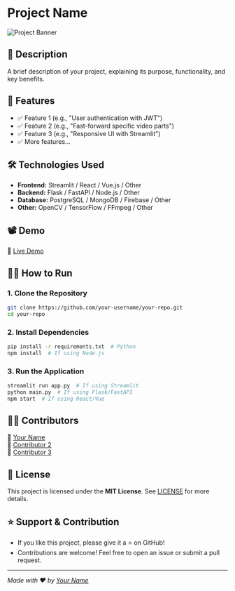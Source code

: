# Project Name

![Project Banner](https://your-image-url.com) <!-- Optional: Add a banner image -->

## 📌 Description
A brief description of your project, explaining its purpose, functionality, and key benefits.

## 🚀 Features
- ✅ Feature 1 (e.g., "User authentication with JWT")
- ✅ Feature 2 (e.g., "Fast-forward specific video parts")
- ✅ Feature 3 (e.g., "Responsive UI with Streamlit")
- ✅ More features...

## 🛠️ Technologies Used
- **Frontend:** Streamlit / React / Vue.js / Other
- **Backend:** Flask / FastAPI / Node.js / Other
- **Database:** PostgreSQL / MongoDB / Firebase / Other
- **Other:** OpenCV / TensorFlow / FFmpeg / Other

## 📽️ Demo
🔗 [Live Demo](https://your-demo-url.com) <!-- Replace with your deployed link or demo video -->

## 🏃‍♂️ How to Run
### **1. Clone the Repository**
```bash
git clone https://github.com/your-username/your-repo.git
cd your-repo
```

### **2. Install Dependencies**
```bash
pip install -r requirements.txt  # Python
npm install  # If using Node.js
```

### **3. Run the Application**
```bash
streamlit run app.py  # If using Streamlit
python main.py  # If using Flask/FastAPI
npm start  # If using React/Vue
```

## 🧑‍💻 Contributors
👤 [Your Name](https://github.com/your-username)  
👤 [Contributor 2](https://github.com/contributor-username)  
👤 [Contributor 3](https://github.com/contributor-username)  

## 📜 License
This project is licensed under the **MIT License**. See [LICENSE](LICENSE) for more details.

## ⭐ Support & Contribution
- If you like this project, please give it a ⭐ on GitHub!
- Contributions are welcome! Feel free to open an issue or submit a pull request.

---

*Made with ❤️ by [Your Name](https://github.com/your-username)*
